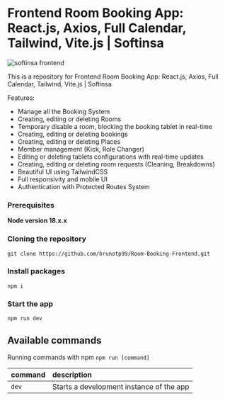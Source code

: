 # Frontend Room Booking App: React.js, Axios, Full Calendar, Tailwind, Vite.js | Softinsa

![softinsa frontend](https://github.com/brunotp99/Room-Booking-Frontend/assets/116847309/f603e1e6-d392-46a8-9bd2-5ae432b99d47)

This is a repository for Frontend Room Booking App: React.js, Axios, Full Calendar, Tailwind, Vite.js | Softinsa

Features:

- Manage all the Booking System
- Creating, editing or deleting Rooms
- Temporary disable a room, blocking the booking tablet in real-time
- Creating, editing or deleting bookings
- Creating, editing or deleting Places
- Member management (Kick, Role Changer)
- Editing or deleting tablets configurations with real-time updates
- Creating, editing or deleting room requests (Cleaning, Breakdowns)
- Beautiful UI using TailwindCSS
- Full responsivity and mobile UI
- Authentication with Protected Routes System

### Prerequisites

**Node version 18.x.x**

### Cloning the repository

```shell
git clone https://github.com/brunotp99/Room-Booking-Frontend.git
```

### Install packages

```shell
npm i
```

### Start the app

```shell
npm run dev
```

## Available commands

Running commands with npm `npm run [command]`

| command         | description                              |
| :-------------- | :--------------------------------------- |
| `dev`           | Starts a development instance of the app |
